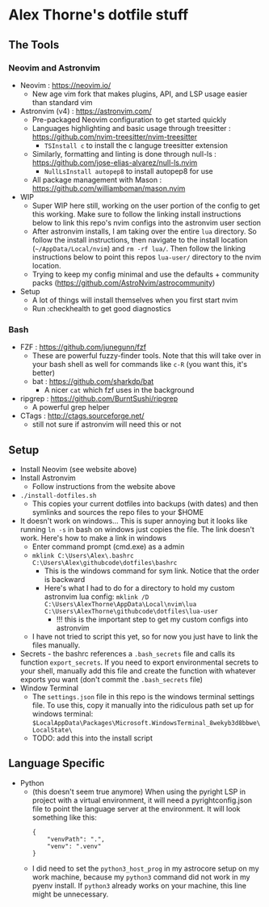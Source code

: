 # Alex Thorne's dotfile stuff

## The Tools

### Neovim and Astronvim

- Neovim : https://neovim.io/
  - New age vim fork that makes plugins, API, and LSP usage easier than standard vim
- Astronvim (v4) : https://astronvim.com/
  - Pre-packaged Neovim configuration to get started quickly
  - Languages highlighting and basic usage through treesitter : https://github.com/nvim-treesitter/nvim-treesitter
    - `TSInstall c` to install the c languge treesitter extension
  - Similarly, formatting and linting is done through null-ls : https://github.com/jose-elias-alvarez/null-ls.nvim
    - `NullLsInstall autopep8` to install autopep8 for use
  - All package management with Mason : https://github.com/williamboman/mason.nvim
- WIP
  - Super WIP here still, working on the user portion of the config to get this working.  Make sure to follow the linking install instructions below to link this repo's nvim configs into the astronvim user section
  - After astronvim installs, I am taking over the entire `lua` directory.  So follow the install instructions, then navigate to the install location (`~/AppData/Local/nvim`) and `rm -rf lua/`.  Then follow the linking instructions below to point this repos `lua-user/` directory to the nvim location.
  - Trying to keep my config minimal and use the defaults + community packs (https://github.com/AstroNvim/astrocommunity)
- Setup
  - A lot of things will install themselves when you first start nvim
  - Run :checkhealth to get good diagnostics

### Bash

- FZF : https://github.com/junegunn/fzf
  - These are powerful fuzzy-finder tools.  Note that this will take over in your bash shell as well for commands like `c-R` (you want this, it's better)
  - bat : https://github.com/sharkdp/bat
    - A nicer `cat` which fzf uses in the background
- ripgrep : https://github.com/BurntSushi/ripgrep
  - A powerful grep helper
- CTags : http://ctags.sourceforge.net/
  - still not sure if astronvim will need this or not


## Setup

* Install Neovim (see website above)
* Install Astronvim
  * Follow instructions from the website above
* `./install-dotfiles.sh`
  * This copies your current dotfiles into backups (with dates) and then symlinks and sources the repo files to your $HOME
* It doesn't work on windows...  This is super annoying but it looks like running `ln -s` in bash on windows just copies the file.  The link doesn't work.  Here's how to make a link in windows
  * Enter command prompt (cmd.exe) as a admin
  * `mklink C:\Users\Alex\.bashrc C:\Users\Alex\githubcode\dotfiles\bashrc`
    * This is the windows command for sym link.  Notice that the order is backward
    * Here's what I had to do for a directory to hold my custom astronvim lua config:
      `mklink /D C:\Users\AlexThorne\AppData\Local\nvim\lua C:\Users\AlexThorne\githubcode\dotfiles\lua-user`
      * !!! this is the important step to get my custom configs into astronvim
  * I have not tried to script this yet, so for now you just have to link the files manually.
* Secrets - the bashrc references a `.bash_secrets` file and calls its function `export_secrets`.  If you need to export environmental secrets to your shell, manually add this file and create the function with whatever exports you want (don't commit the `.bash_secrets` file)
* Window Terminal
  * The `settings.json` file in this repo is the windows terminal settings file.  To use this, copy it manually into the ridiculous path set up for windows terminal: `$LocalAppData\Packages\Microsoft.WindowsTerminal_8wekyb3d8bbwe\LocalState\`
  * TODO: add this into the install script


## Language Specific

* Python
  * (this doesn't seem true anymore) When using the pyright LSP in project with a virtual environment, it will need a pyrightconfig.json file to point the language server at the environment.  It will look something like this:
    ```
    {
        "venvPath": ".",
        "venv": ".venv"
    }
    ```
  * I did need to set the `python3_host_prog` in my astrocore setup on my work machine, because my `python3` command did not work in my pyenv install.
  If `python3` already works on your machine, this line might be unnecessary.

